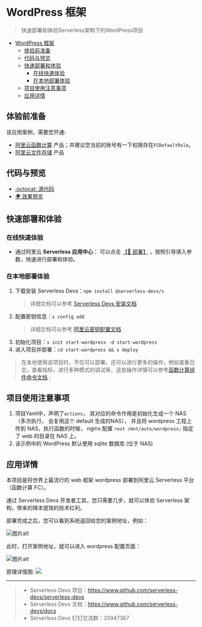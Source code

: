 # WordPress 框架

> 快速部署和体验Serverless架构下的WordPress项目

- [WordPress 框架](#wordpress-框架)
  - [体验前准备](#体验前准备)
  - [代码与预览](#代码与预览)
  - [快速部署和体验](#快速部署和体验)
    - [在线快速体验](#在线快速体验)
    - [在本地部署体验](#在本地部署体验)
  - [项目使用注意事项](#项目使用注意事项)
  - [应用详情](#应用详情)

## 体验前准备

该应用案例，需要您开通:

- [阿里云函数计算](https://fcnext.console.aliyun.com/) 产品；并建议您当前的账号有一下权限存在`FCDefaultRole`。
- [阿里云文件存储](https://nasnext.console.aliyun.com/) 产品

## 代码与预览

- [:octocat: 源代码](https://github.com/devsapp/start-web-framework/tree/master/web-framework/php/wordpress/src)
- [:earth_africa: 效果预览](https://img.alicdn.com/imgextra/i4/O1CN01SIbofO1QhFdtCN6IB_!!6000000002007-2-tps-3316-1890.png)

## 快速部署和体验
### 在线快速体验

- 通过阿里云 **Serverless 应用中心**： 可以点击 [【🚀 部署】](https://fcnext.console.aliyun.com/applications/create?template=start-wordpress) ，按照引导填入参数，快速进行部署和体验。

### 在本地部署体验

1. 下载安装 Serverless Devs：`npm install @serverless-devs/s` 
    > 详细文档可以参考 [Serverless Devs 安装文档](https://github.com/Serverless-Devs/Serverless-Devs/blob/master/docs/zh/install.md)
2. 配置密钥信息：`s config add`
    > 详细文档可以参考 [阿里云密钥配置文档](https://github.com/devsapp/fc/blob/main/docs/zh/config.md)
3. 初始化项目：`s init start-wordpress -d start-wordpress`
4. 进入项目并部署：`cd start-wordpress && s deploy`

> 在本地使用该项目时，不仅可以部署，还可以进行更多的操作，例如查看日志，查看指标，进行多种模式的调试等，这些操作详情可以参考[函数计算组件命令文档](https://github.com/devsapp/fc#%E6%96%87%E6%A1%A3%E7%9B%B8%E5%85%B3) ;

## 项目使用注意事项

1. 项目Yaml中，声明了`actions`， 其对应的命令作用是初始化生成一个 NAS（多次执行， 会复用这个 default 生成的NAS）， 并且将 wordpress 工程上传到 NAS，执行函数的时候， nginx 配置 `root /mnt/auto/wordpress;` 指定了 web 的目录在 NAS 上。
2. 该示例中的 WordPress 默认使用 sqlite 数据库 (位于 NAS)

## 应用详情

本项目是将世界上最流行的 web 框架 wordpress 部署到阿里云 Serverless 平台（函数计算 FC）。

通过 Serverless Devs 开发者工具，您只需要几步，就可以体验 Serverless 架构，带来的降本提效的技术红利。

部署完成之后，您可以看到系统返回给您的案例地址，例如：

![图片alt](https://img.alicdn.com/imgextra/i4/O1CN01G8flYd1TccU270V0U_!!6000000002403-2-tps-2532-1596.png)

此时，打开案例地址，就可以进入 wordpress 配置页面：

![图片alt](https://img.alicdn.com/imgextra/i4/O1CN01SIbofO1QhFdtCN6IB_!!6000000002007-2-tps-3316-1890.png)

原理详情图:
![](https://img.alicdn.com/imgextra/i3/O1CN01HWMxXV25nZLpuRuop_!!6000000007571-2-tps-1887-1017.png)

-----

> - Serverless Devs 项目：https://www.github.com/serverless-devs/serverless-devs   
> - Serverless Devs 文档：https://www.github.com/serverless-devs/docs   
> - Serverless Devs 钉钉交流群：33947367    